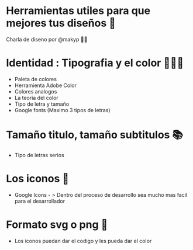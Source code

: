 # Herramientas utiles para que mejores tus diseños 🎨

Charla de diseno por @makyp 👩‍💻

# Identidad : Tipografia y el color 💜💚💙

* Paleta de colores
* Herramienta Adobe Color 
* Colores analogos
* La teoria del color 
* Tipo de letra y tamaño
* Google fonts (Maximo 3 tipos de letras)
# Tamaño titulo, tamaño subtitulos 📚

* Tipo de letras serios
# Los iconos 📲

* Google Icons - > Dentro del proceso de desarrollo sea mucho mas facil para el desarrollador

# Formato svg o png 📸
* Los iconos puedan dar el codigo y les pueda dar el color

